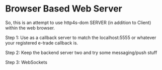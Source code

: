 # Browser Based Web Server

So, this is an attempt to use http4s-dom SERVER (in addition to Client) within the web browser.

Step 1: Use as a callback server to match the localhost:5555 or whatever your registered e-trade callback is.

Step 2: Keep the backend server two and try some messaging/push stuff

Step 3: WebSockets

